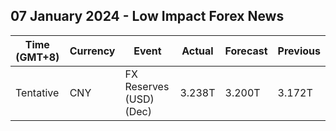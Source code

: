 ## 07 January 2024 - Low Impact Forex News

| Time (GMT+8) | Currency | Event | Actual | Forecast | Previous |
|------|----------|-------|--------|----------|----------|
| Tentative | CNY | FX Reserves (USD) (Dec) | 3.238T | 3.200T | 3.172T |
